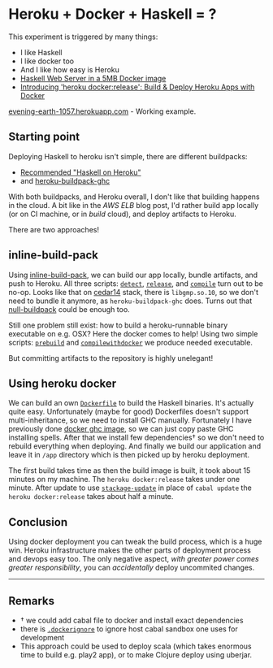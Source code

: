 # Heroku + Docker + Haskell = ?

This experiment is triggered by many things:
- I like Haskell
- I like docker too
- And I like how easy is Heroku
- [Haskell Web Server in a 5MB Docker image](https://www.fpcomplete.com/blog/2015/05/haskell-web-server-in-5mb)
- [Introducing 'heroku docker:release': Build &amp; Deploy Heroku Apps with Docker](https://blog.heroku.com/archives/2015/5/5/introducing_heroku_docker_release_build_deploy_heroku_apps_with_docker)

[evening-earth-1057.herokuapp.com](https://evening-earth-1057.herokuapp.com/) - Working example.

## Starting point

Deploying Haskell to heroku isn't simple, there are different buildpacks:
- [Recommended "Haskell on Heroku"](https://github.com/mietek/haskell-on-heroku)
- and [heroku-buildpack-ghc](https://github.com/begriffs/heroku-buildpack-ghc)

With both buildpacks, and Heroku overall, I don't like that building happens in the cloud.
A bit like in the *AWS ELB* blog post, I'd rather build app locally (or on CI machine, or in *build* cloud), and deploy artifacts to Heroku.

There are two approaches!

## inline-build-pack

Using [inline-build-pack](https://github.com/kr/heroku-buildpack-inline), we can build our app locally, bundle artifacts, and push to Heroku.
All three scripts: [`detect`](https://github.com/phadej/heroku-docker-haskell-test/blob/master/bin/detect), [`release`](https://github.com/phadej/heroku-docker-haskell-test/blob/master/bin/release), and [`compile`](https://github.com/phadej/heroku-docker-haskell-test/blob/master/bin/compile) turn out to be no-op.
Looks like that on [cedar14](https://devcenter.heroku.com/articles/cedar-14-migration)
stack, there is `libgmp.so.10`, so we don't need to bundle it anymore, as `heroku-buildpack-ghc` does.
Turns out that [null-buildpack](https://github.com/ryandotsmith/null-buildpack) could be enough too.

Still one problem still exist: how to build a heroku-runnable binary executable on e.g. OSX? Here the docker comes to help!
Using two simple scripts: [`prebuild`](https://github.com/phadej/heroku-docker-haskell-test/blob/master/bin/prebuild) and [`compilewithdocker`](https://github.com/phadej/heroku-docker-haskell-test/blob/master/bin/compilewithdocker) we produce needed executable.

But committing artifacts to the repository is highly unelegant!

## Using heroku docker

We can build an own [`Dockerfile`](https://github.com/phadej/heroku-docker-haskell-test/blob/master/Dockerfile) to build the Haskell binaries. It's actually quite easy.
Unfortunately (maybe for good) Dockerfiles doesn't support multi-inheritance, so we need to install GHC manually.
Fortunately I have previously done [docker ghc image](https://github.com/phadej/docker-ghc), so we can just copy paste GHC installing spells.
After that we install few dependencies&dagger; so we don't need to rebuild everything when deploying.
And finally we build our application and leave it in `/app` directory which is then picked up by heroku deployment.

The first build takes time as then the build image is built, it took about 15 minutes on my machine.
The `heroku docker:release` takes under one minute. After update to use
[`stackage-update`](https://github.com/fpco/stackage-update) in place of `cabal update` the `heroku docker:release`
takes about half a minute.

## Conclusion

Using docker deployment you can tweak the build process, which is a huge win.
Heroku infrastructure makes the other parts of deployment process and devops easy too.
The only negative aspect, *with greater power comes greater responsibility*, you can *accidentally* deploy uncommited changes.

---

## Remarks

- &dagger; we could add cabal file to docker and install exact dependencies
- there is [`.dockerignore`](https://github.com/phadej/heroku-docker-haskell-test/blob/master/.dockerignore) to ignore host cabal sandbox one uses for development
- This approach could be used to deploy scala (which takes enormous time to build e.g. play2 app), or to make Clojure deploy using uberjar.

